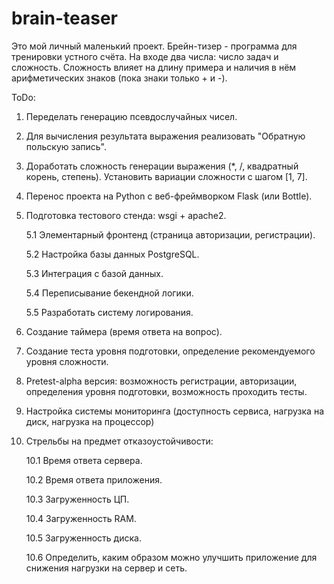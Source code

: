 # brain-teaser


Это мой личный маленький проект. Брейн-тизер - программа для тренировки устного счёта. На входе два числа: число задач и сложность. Сложность влияет на длину примера и наличия в нём арифметических знаков (пока знаки только + и -).


ToDo:

1. Переделать генерацию псевдослучайных чисел.

2. Для вычисления результата выражения реализовать "Обратную польскую запись".

3. Доработать сложность генерации выражения (*, /, квадратный корень, степень). Установить вариации сложности с шагом [1, 7].

4. Перенос проекта на Python с веб-фреймворком Flask (или Bottle).


5. Подготовка тестового стенда: wsgi + apache2.

	5.1 Элементарный фронтенд (страница авторизации, регистрации).

	5.2 Настройка базы данных PostgreSQL.

	5.3 Интеграция с базой данных.

	5.4 Переписывание бекендной логики.

	5.5 Разработать систему логирования.


6. Создание таймера (время ответа на вопрос).

7. Создание теста уровня подготовки, определение рекомендуемого уровня сложности.

8. Pretest-alpha версия: возможность регистрации, авторизации, определения уровня подготовки, возможность проходить тесты.

9. Настройка системы мониторинга (доступность сервиса, нагрузка на диск, нагрузка на процессор)


10. Стрельбы на предмет отказоустойчивости: 

	10.1 Время ответа сервера.

	10.2 Время ответа приложения.

	10.3 Загруженность ЦП.

	10.4 Загруженность RAM.

	10.5 Загруженность диска.

	10.6 Определить, каким образом можно улучшить приложение для снижения нагрузки на сервер и сеть.
